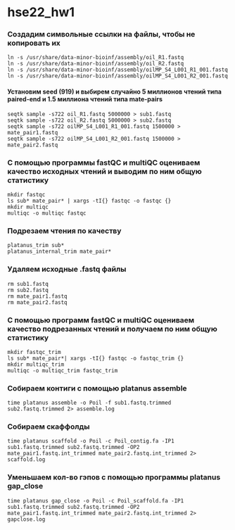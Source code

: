 # hse22_hw1
### Создадим символьные ссылки на файлы, чтобы не копировать их

```
ln -s /usr/share/data-minor-bioinf/assembly/oil_R1.fastq
ln -s /usr/share/data-minor-bioinf/assembly/oil_R2.fastq
ln -s /usr/share/data-minor-bioinf/assembly/oilMP_S4_L001_R1_001.fastq
ln -s /usr/share/data-minor-bioinf/assembly/oilMP_S4_L001_R2_001.fastq
```

#### Установим seed (919) и выбирем случайно 5 миллионов чтений типа paired-end и 1.5 миллиона чтений типа mate-pairs

```
seqtk sample -s722 oil_R1.fastq 5000000 > sub1.fastq
seqtk sample -s722 oil_R2.fastq 5000000 > sub2.fastq
seqtk sample -s722 oilMP_S4_L001_R1_001.fastq 1500000 > mate_pair1.fastq
seqtk sample -s722 oilMP_S4_L001_R2_001.fastq 1500000 > mate_pair2.fastq
```

### С помощью программы fastQC и multiQC оцениваем качество исходных чтений и выводим по ним общую статистику

```
mkdir fastqc
ls sub* mate_pair* | xargs -tI{} fastqc -o fastqc {}
mkdir multiqc
multiqc -o multiqc fastqc
```

### Подрезаем чтения по качеству

```
platanus_trim sub*
platanus_internal_trim mate_pair*
```

### Удаляем исходные .fastq файлы

```
rm sub1.fastq
rm sub2.fastq
rm mate_pair1.fastq 
rm mate_pair2.fastq
```

### С помощью программ fastQC и multiQC оцениваем качество подрезанных чтений и получаем по ним общую статистику

```
mkdir fastqc_trim
ls sub* mate_pair*| xargs -tI{} fastqc -o fastqc_trim {}
mkdir multiqc_trim
multiqc -o multiqc_trim fastqc_trim
```

### Собираем контиги с помощью platanus assemble

```
time platanus assemble -o Poil -f sub1.fastq.trimmed sub2.fastq.trimmed 2> assemble.log
```

### Собираем скаффолды

```
time platanus scaffold -o Poil -c Poil_contig.fa -IP1 sub1.fastq.trimmed sub2.fastq.trimmed -OP2 mate_pair1.fastq.int_trimmed mate_pair2.fastq.int_trimmed 2> scaffold.log
```

### Уменьшаем кол-во гэпов с помощью программы platanus gap_close

```
time platanus gap_close -o Poil -c Poil_scaffold.fa -IP1 sub1.fastq.trimmed sub2.fastq.trimmed -OP2 mate_pair1.fastq.int_trimmed mate_pair2.fastq.int_trimmed 2> gapclose.log
```

